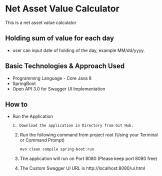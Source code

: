 # Net Asset Value Calculator​

This is a net asset value calculator 

## Holding sum of value for each day
- user can input date of holding of the day, example MM/dd/yyyy.

## Basic Technologies & Approach Used

- Programming Language - Core Java 8
- SpringBoot 
- Open API 3.0 for Swagger UI Implementation

## How to 
- Run the Application

	  1. Download the application in Directory from Git Hub.
    2. Run the following command from project root (Using your Terminal or Command Prompt)
    
        ```mvn clean compile spring-boot:run```
    3. The application will run on Port 8080 (Please keep port 8080 free)
    4. The Custom Swagger UI URL is 
        http://localhost:8080/ui.html
